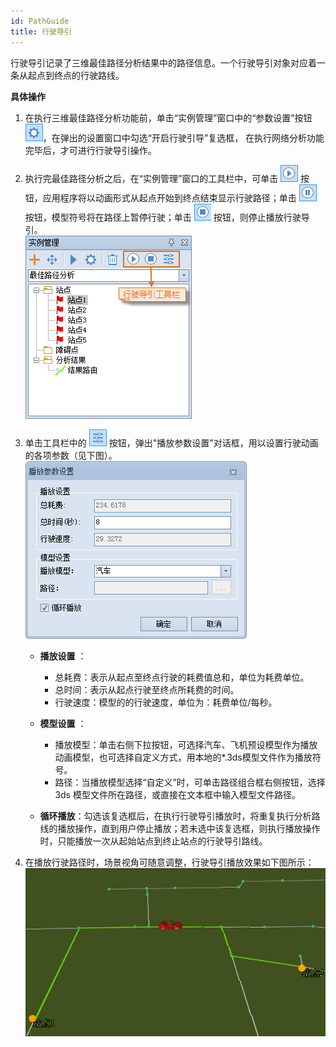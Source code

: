 ```yaml
---
id: PathGuide
title: 行驶导引
---
```

行驶导引记录了三维最佳路径分析结果中的路径信息。一个行驶导引对象对应着一条从起点到终点的行驶路线。

**具体操作**

1. 在执行三维最佳路径分析功能前，单击“实例管理”窗口中的“参数设置”按钮![](../../Network/img/ParaSetting.png)，在弹出的设置窗口中勾选“开启行驶引导”复选框， 在执行网络分析功能完毕后，才可进行行驶导引操作。
2. 执行完最佳路径分析之后，在“实例管理”窗口的工具栏中，可单击 ![](img/Start.png) 按钮，应用程序将以动画形式从起点开始到终点结束显示行驶路径；单击 ![](img/Pause.png) 按钮，模型符号将在路径上暂停行驶；单击 ![](img/Stop.png) 按钮，则停止播放行驶导引。    
![行驶导引工具栏 ](img/PathGuide.png)  

3. 单击工具栏中的 ![](img/Setting.png) 按钮，弹出"播放参数设置"对话框，用以设置行驶动画的各项参数（见下图）。    
!["播放参数设置"窗口 ](img/PathGuideSetting.png)  

   - **播放设置** ：

       * 总耗费：表示从起点至终点行驶的耗费值总和，单位为耗费单位。
       * 总时间：表示从起点行驶至终点所耗费的时间。
       * 行驶速度：模型的的行驶速度，单位为：耗费单位/每秒。

   - **模型设置** ：

       * 播放模型：单击右侧下拉按钮，可选择汽车、飞机预设模型作为播放动画模型，也可选择自定义方式，用本地的*.3ds模型文件作为播放符号。
       * 路径：当播放模型选择“自定义”时，可单击路径组合框右侧按钮，选择 3ds 模型文件所在路径，或直接在文本框中输入模型文件路径。

   - **循环播放**：勾选该复选框后，在执行行驶导引播放时，将重复执行分析路线的播放操作，直到用户停止播放；若未选中该复选框，则执行播放操作时，只能播放一次从起始站点到终止站点的行驶导引路线。

4. 在播放行驶路径时，场景视角可随意调整，行驶导引播放效果如下图所示：    
![播放效果 ](img/PathGuideResult.png)  
